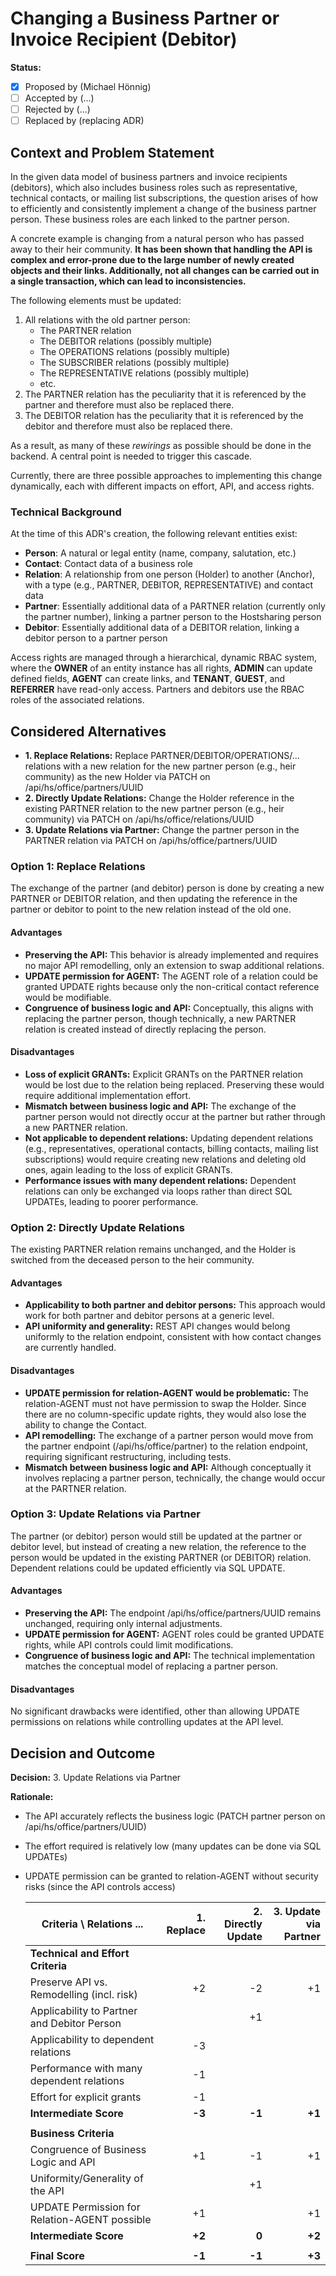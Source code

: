 # Changing a Business Partner or Invoice Recipient (Debitor)

**Status:**
- [x] Proposed by (Michael Hönnig)
- [ ] Accepted by (...)
- [ ] Rejected by (...)
- [ ] Replaced by (replacing ADR)

## Context and Problem Statement

In the given data model of business partners and invoice recipients (debitors), which also includes business roles such as representative, technical contacts, or mailing list subscriptions, the question arises of how to efficiently and consistently implement a change of the business partner person. These business roles are each linked to the partner person.

A concrete example is changing from a natural person who has passed away to their heir community.
**It has been shown that handling the API is complex and error-prone due to the large number of newly created objects and their links. Additionally, not all changes can be carried out in a single transaction, which can lead to inconsistencies.**

The following elements must be updated:

1. All relations with the old partner person:
    - The PARTNER relation
    - The DEBITOR relations (possibly multiple)
    - The OPERATIONS relations (possibly multiple)
    - The SUBSCRIBER relations (possibly multiple)
    - The REPRESENTATIVE relations (possibly multiple)
    - etc.
2. The PARTNER relation has the peculiarity that it is referenced by the partner and therefore must also be replaced there.
3. The DEBITOR relation has the peculiarity that it is referenced by the debitor and therefore must also be replaced there.

As a result, as many of these *rewirings* as possible should be done in the backend.
A central point is needed to trigger this cascade.

Currently, there are three possible approaches to implementing this change dynamically, each with different impacts on effort, API, and access rights.

### Technical Background

At the time of this ADR's creation, the following relevant entities exist:
- **Person**: A natural or legal entity (name, company, salutation, etc.)
- **Contact**: Contact data of a business role
- **Relation**: A relationship from one person (Holder) to another (Anchor), with a type (e.g., PARTNER, DEBITOR, REPRESENTATIVE) and contact data
- **Partner**: Essentially additional data of a PARTNER relation (currently only the partner number), linking a partner person to the Hostsharing person
- **Debitor**: Essentially additional data of a DEBITOR relation, linking a debitor person to a partner person

Access rights are managed through a hierarchical, dynamic RBAC system, where the **OWNER** of an entity instance has all rights, **ADMIN** can update defined fields, **AGENT** can create links, and **TENANT**, **GUEST**, and **REFERRER** have read-only access.
Partners and debitors use the RBAC roles of the associated relations.

## Considered Alternatives

* **1. Replace Relations:** Replace PARTNER/DEBITOR/OPERATIONS/... relations with a new relation for the new partner person (e.g., heir community) as the new Holder via PATCH on /api/hs/office/partners/UUID
* **2. Directly Update Relations:** Change the Holder reference in the existing PARTNER relation to the new partner person (e.g., heir community) via PATCH on /api/hs/office/relations/UUID
* **3. Update Relations via Partner:** Change the partner person in the PARTNER relation via PATCH on /api/hs/office/partners/UUID

### Option 1: Replace Relations

The exchange of the partner (and debitor) person is done by creating a new PARTNER or DEBITOR relation, and then updating the reference in the partner or debitor to point to the new relation instead of the old one.

#### Advantages

- **Preserving the API:** This behavior is already implemented and requires no major API remodelling, only an extension to swap additional relations.
- **UPDATE permission for AGENT:** The AGENT role of a relation could be granted UPDATE rights because only the non-critical contact reference would be modifiable.
- **Congruence of business logic and API:** Conceptually, this aligns with replacing the partner person, though technically, a new PARTNER relation is created instead of directly replacing the person.

#### Disadvantages

- **Loss of explicit GRANTs:** Explicit GRANTs on the PARTNER relation would be lost due to the relation being replaced. Preserving these would require additional implementation effort.
- **Mismatch between business logic and API:** The exchange of the partner person would not directly occur at the partner but rather through a new PARTNER relation.
- **Not applicable to dependent relations:** Updating dependent relations (e.g., representatives, operational contacts, billing contacts, mailing list subscriptions) would require creating new relations and deleting old ones, again leading to the loss of explicit GRANTs.
- **Performance issues with many dependent relations:** Dependent relations can only be exchanged via loops rather than direct SQL UPDATEs, leading to poorer performance.

### Option 2: Directly Update Relations

The existing PARTNER relation remains unchanged, and the Holder is switched from the deceased person to the heir community.

#### Advantages

- **Applicability to both partner and debitor persons:** This approach would work for both partner and debitor persons at a generic level.
- **API uniformity and generality:** REST API changes would belong uniformly to the relation endpoint, consistent with how contact changes are currently handled.

#### Disadvantages

- **UPDATE permission for relation-AGENT would be problematic:** The relation-AGENT must not have permission to swap the Holder. Since there are no column-specific update rights, they would also lose the ability to change the Contact.
- **API remodelling:** The exchange of a partner person would move from the partner endpoint (/api/hs/office/partner) to the relation endpoint, requiring significant restructuring, including tests.
- **Mismatch between business logic and API:** Although conceptually it involves replacing a partner person, technically, the change would occur at the PARTNER relation.

### Option 3: Update Relations via Partner

The partner (or debitor) person would still be updated at the partner or debitor level, but instead of creating a new relation, the reference to the person would be updated in the existing PARTNER (or DEBITOR) relation. Dependent relations could be updated efficiently via SQL UPDATE.

#### Advantages

- **Preserving the API:** The endpoint /api/hs/office/partners/UUID remains unchanged, requiring only internal adjustments.
- **UPDATE permission for AGENT:** AGENT roles could be granted UPDATE rights, while API controls could limit modifications.
- **Congruence of business logic and API:** The technical implementation matches the conceptual model of replacing a partner person.

#### Disadvantages

No significant drawbacks were identified, other than allowing UPDATE permissions on relations while controlling updates at the API level.

## Decision and Outcome

**Decision:** 3. Update Relations via Partner

**Rationale:**
- The API accurately reflects the business logic (PATCH partner person on /api/hs/office/partners/UUID)
- The effort required is relatively low (many updates can be done via SQL UPDATEs)
- UPDATE permission can be granted to relation-AGENT without security risks (since the API controls access)

  | Criteria \ Relations ...                       | 1. Replace | 2. Directly Update | 3. Update via Partner |
  |------------------------------------------------|-----------:|-------------------:|----------------------:|
  | **Technical and Effort Criteria**              |            |                    |                       |
  | Preserve API vs. Remodelling (incl. risk)      |         +2 |                 -2 |                    +1 |
  | Applicability to Partner and Debitor Person    |            |                 +1 |                       |
  | Applicability to dependent relations           |         -3 |                    |                       |
  | Performance with many dependent relations      |         -1 |                    |                       |
  | Effort for explicit grants                     |         -1 |                    |                       |
  | **Intermediate Score**                         |     **-3** |             **-1** |                **+1** |
  |                                                |            |                    |                       |
  | **Business Criteria**                          |            |                    |                       |
  | Congruence of Business Logic and API           |         +1 |                 -1 |                    +1 |
  | Uniformity/Generality of the API               |            |                 +1 |                       |
  | UPDATE Permission for Relation-AGENT possible  |         +1 |                    |                    +1 |
  | **Intermediate Score**                         |     **+2** |              **0** |                **+2** |
  |                                                |            |                    |                       |
  | **Final Score**                                |     **-1** |             **-1** |                **+3** |


